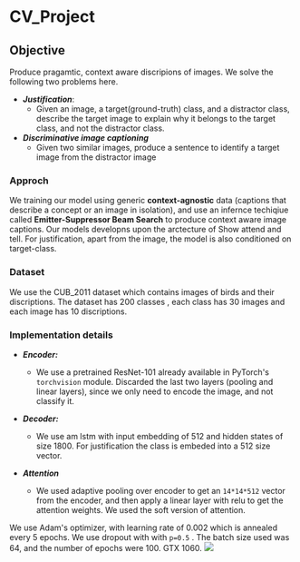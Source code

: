 # CV_Project

## Objective
Produce pragamtic, context aware discripions of images. We solve the following two problems here.
- ***Justification***:  
    - Given an image, a target(ground-truth) class, and a distractor class, describe the target image to explain why it belongs to the target class, and not the distractor class.
- ***Discriminative image captioning***
    -  Given two similar images, produce a sentence to identify a target image from the distractor image

### Approch
We training our model using generic **context-agnostic**  data (captions that describe a concept or an image in isolation), and use an infernce techiqiue called **Emitter-Suppressor  Beam Search** to produce context aware image captions. Our models developns upon the arctecture of Show attend and tell. For justification, apart from the image, the model is also conditioned on target-class. 

### Dataset
We use the CUB_2011 dataset which contains images of birds and their discriptions. The dataset has 200 classes , each class has 30 images and each image has 10 discriptions. 

### Implementation details
- ***Encoder:*** 
    - We use a pretrained ResNet-101 already available in PyTorch's `torchvision`  module. Discarded the last two layers (pooling and linear layers), since we only need to encode the image, and not classify it.

- ***Decoder:*** 
  - We use am lstm with input embedding of 512 and hidden states of size 1800. For justification the class is embeded into a 512 size vector. 

-  ***Attention*** 
    - We used adaptive pooling over encoder to get an `14*14*512` vector from the encoder, and then apply a linear layer with relu to get the attention weights. We used the soft version of attention. 

We use Adam's optimizer, with learning rate of 0.002 which is annealed every 5 epochs. We use dropout with with `p=0.5` . The batch size used was 64, and the number of epochs were 100. GTX 1060.
<img src="https://latex.codecogs.com/png.latex?p=0.5" />